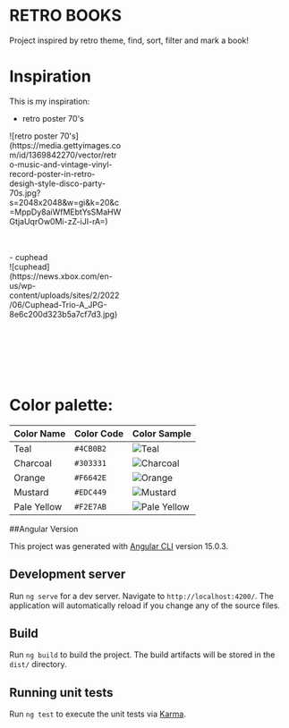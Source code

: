 # RETRO BOOKS

Project inspired by retro theme, find, sort, filter and mark a book!

# Inspiration

This is my inspiration:

- retro poster 70's
<div style="width:200px; height:200px;">
    ![retro poster 70's](https://media.gettyimages.com/id/1369842270/vector/retro-music-and-vintage-vinyl-record-poster-in-retro-desigh-style-disco-party-70s.jpg?s=2048x2048&w=gi&k=20&c=MppDy8aiWfMEbtYsSMaHWGtjaUqrOw0Mi-zZ-iJI-rA=)
</div>
<br>
- cuphead
<div style="width:200px; height:200px;">
    ![cuphead](https://news.xbox.com/en-us/wp-content/uploads/sites/2/2022/06/Cuphead-Trio-A_JPG-8e6c200d323b5a7cf7d3.jpg)
</div>

# Color palette:


| Color Name | Color Code | Color Sample |
|------------|------------|--------------|
| Teal       | `#4CB0B2`  | ![Teal](https://via.placeholder.com/15/4CB0B2/000000?text=+) |
| Charcoal   | `#303331`  | ![Charcoal](https://via.placeholder.com/15/303331/000000?text=+) |
| Orange     | `#F6642E`  | ![Orange](https://via.placeholder.com/15/F6642E/000000?text=+) |
| Mustard    | `#EDC449`  | ![Mustard](https://via.placeholder.com/15/EDC449/000000?text=+) |
| Pale Yellow| `#F2E7AB`  | ![Pale Yellow](https://via.placeholder.com/15/F2E7AB/000000?text=+) |

##Angular Version

This project was generated with [Angular CLI](https://github.com/angular/angular-cli) version 15.0.3.

## Development server

Run `ng serve` for a dev server. Navigate to `http://localhost:4200/`. The application will automatically reload if you change any of the source files.


## Build

Run `ng build` to build the project. The build artifacts will be stored in the `dist/` directory.

## Running unit tests

Run `ng test` to execute the unit tests via [Karma](https://karma-runner.github.io).